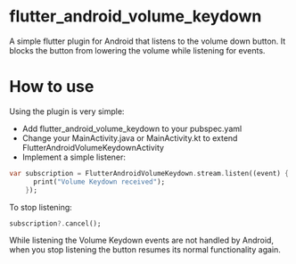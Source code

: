 # flutter_android_volume_keydown

A simple flutter plugin for Android that listens to the volume down button. It blocks the button from lowering the volume while listening for events.

# How to use

Using the plugin is very simple:

- Add flutter_android_volume_keydown to your pubspec.yaml
- Change your MainActivity.java or MainActivity.kt to extend FlutterAndroidVolumeKeydownActivity
- Implement a simple listener:

```dart
var subscription = FlutterAndroidVolumeKeydown.stream.listen((event) {
      print("Volume Keydown received");
    });
```

To stop listening:

```dart
subscription?.cancel();
```

While listening the Volume Keydown events are not handled by Android, when you stop listening the button resumes its normal functionality again.